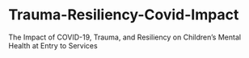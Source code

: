 # Trauma-Resiliency-Covid-Impact
The Impact of COVID-19, Trauma, and Resiliency on Children’s  Mental Health at Entry to Services
